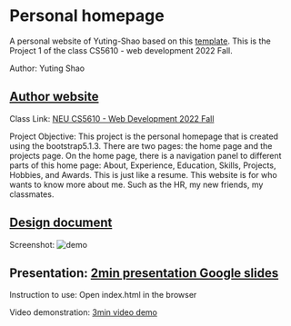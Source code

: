 # Personal homepage
A personal website of Yuting-Shao based on this [template](https://startbootstrap.com/theme/resume). This is the Project 1 of the class CS5610 - web development 2022 Fall.

Author: Yuting Shao

## [Author website](https://Yuting-Shao.github.io)

Class Link: [NEU CS5610 - Web Development 2022 Fall](https://johnguerra.co/classes/webDevelopment_fall_2022/)

Project Objective: This project is the personal homepage that is created using the bootstrap5.1.3. There are two pages: the home page and the projects page. 
On the home page, there is a navigation panel to different parts of this home page: About, Experience, Education, Skills, Projects, Hobbies, and Awards. This is just like a resume.
This website is for who wants to know more about me. Such as the HR, my new friends, my classmates.

## [Design document](Design-document.pdf)

Screenshot:
![demo](gif/screenshot.gif)

## Presentation: [2min presentation Google slides](https://docs.google.com/presentation/d/e/2PACX-1vQWI7onOb7Fjhm5yjWEheAAnja2KCDjf9PwKfnLMpOiJULX0ExAamYZN3hQLddnztMPy1u2Wey3iTro/pub?start=false&loop=false&delayms=15000)

Instruction to use: Open index.html in the browser

Video demonstration: [3min video demo](https://youtu.be/I3WuSKsGE98)
